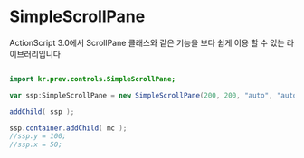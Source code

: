 SimpleScrollPane
================

ActionScript 3.0에서 ScrollPane 클래스와 같은 기능을 보다 쉽게 이용 할 수 있는 라이브러리입니다

```actionscript

import kr.prev.controls.SimpleScrollPane;

var ssp:SimpleScrollPane = new SimpleScrollPane(200, 200, "auto", "auto", 0xCCCCCCC, 0xCC0000, 0x00CCCC);

addChild( ssp );

ssp.container.addChild( mc );
//ssp.y = 100;
//ssp.x = 50;


```
